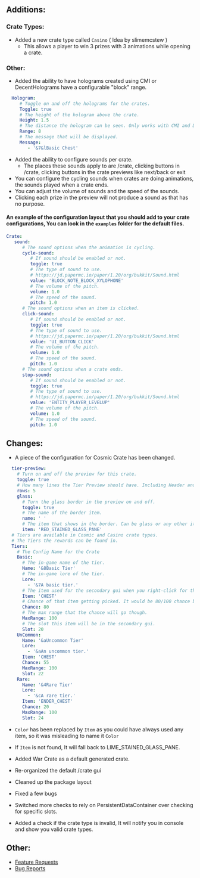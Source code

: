 ## Additions:
### Crate Types:
* Added a new crate type called `Casino` ( Idea by slimemcstew )
   * This allows a player to win 3 prizes with 3 animations while opening a crate.
### Other:
* Added the ability to have holograms created using CMI or DecentHolograms have a configurable "block" range.
```yml
  Hologram:
     # Toggle on and off the holograms for the crates.
     Toggle: true
     # The height of the hologram above the crate.
     Height: 1.5
     # The distance the hologram can be seen. Only works with CMI and DecentHolograms
     Range: 8
     # The message that will be displayed.
     Message:
        - '&7&lBasic Chest' 
 ```
* Added the ability to configure sounds per crate.
   * The places these sounds apply to are /crate, clicking buttons in /crate, clicking buttons in the crate previews like next/back or exit
* You can configure the cycling sounds when crates are doing animations, the sounds played when a crate ends.
* You can adjust the volume of sounds and the speed of the sounds.
* Clicking each prize in the preview will not produce a sound as that has no purpose.
#### An example of the configuration layout that you should add to your crate configurations, You can look in the `examples` folder for the default files.
```yml
Crate:
   sound:
      # The sound options when the animation is cycling.
      cycle-sound:
         # If sound should be enabled or not.
         toggle: true
         # The type of sound to use.
         # https://jd.papermc.io/paper/1.20/org/bukkit/Sound.html
         value: 'BLOCK_NOTE_BLOCK_XYLOPHONE'
         # The volume of the pitch.
         volume: 1.0
         # The speed of the sound.
         pitch: 1.0
      # The sound options when an item is clicked.
      click-sound:
         # If sound should be enabled or not.
         toggle: true
         # The type of sound to use.
         # https://jd.papermc.io/paper/1.20/org/bukkit/Sound.html
         value: 'UI_BUTTON_CLICK'
         # The volume of the pitch.
         volume: 1.0
         # The speed of the sound.
         pitch: 1.0
      # The sound options when a crate ends.
      stop-sound:
         # If sound should be enabled or not.
         toggle: true
         # The type of sound to use.
         # https://jd.papermc.io/paper/1.20/org/bukkit/Sound.html
         value: 'ENTITY_PLAYER_LEVELUP'
         # The volume of the pitch.
         volume: 1.0
         # The speed of the sound.
         pitch: 1.0
 ```

## Changes:
* A piece of the configuration for Cosmic Crate has been changed.
```yml
  tier-preview:
    # Turn on and off the preview for this crate.
    toggle: true
    # How many lines the Tier Preview should have. Including Header and Bottom (Between 3 and 6)
    rows: 5
    glass:
      # Turn the glass border in the preview on and off.
      toggle: true
      # The name of the border item.
      name: ' '
      # The item that shows in the border. Can be glass or any other item.
      item: 'RED_STAINED_GLASS_PANE'
  # Tiers are available in Cosmic and Casino crate types.
  # The Tiers the rewards can be found in.
  Tiers:
    # The Config Name for the Crate
    Basic:
      # The in-game name of the tier.
      Name: '&8Basic Tier'
      # The in-game lore of the tier.
      Lore:
        - '&7A basic tier.'
      # The item used for the secondary gui when you right-click for the preview.
      Item: 'CHEST'
      # Chance of that item getting picked. It would be 80/100 chance because MaxRange is 100.
      Chance: 80
      # The max range that the chance will go though.
      MaxRange: 100
      # The slot this item will be in the secondary gui.
      Slot: 20
    UnCommon:
      Name: '&aUncommon Tier'
      Lore:
        - '&aAn uncommon tier.'
      Item: 'CHEST'
      Chance: 55
      MaxRange: 100
      Slot: 22
    Rare:
      Name: '&4Rare Tier'
      Lore:
        - '&cA rare tier.'
      Item: 'ENDER_CHEST'
      Chance: 20
      MaxRange: 100
      Slot: 24
```
* `Color` has been replaced by `Item` as you could have always used any item, so it was misleading to name it `Color`
* If `Item` is not found, It will fall back to LIME_STAINED_GLASS_PANE.

* Added War Crate as a default generated crate.
* Re-organized the default /crate gui
* Cleaned up the package layout
* Fixed a few bugs
* Switched more checks to rely on PersistentDataContainer over checking for specific slots.
* Added a check if the crate type is invalid, It will notify you in console and show you valid crate types.

## Other:
* [Feature Requests](https://github.com/Crazy-Crew/CrazyCrates/issues)
* [Bug Reports](https://github.com/Crazy-Crew/CrazyCrates/issues)
